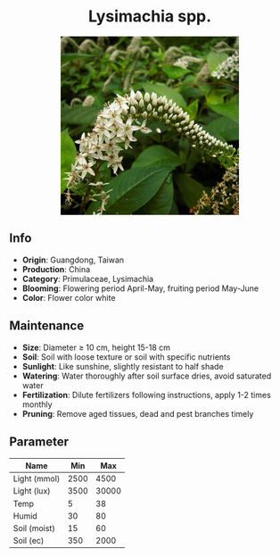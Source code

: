<h1 align='center'>Lysimachia spp.</h1>
<p align="center">
    <img 
        align='center'
        width='320'
        src="../images/lysimachia spp.png" 
        alt='Lysimachia spp.' />
</p>

## Info

 - **Origin**: Guangdong, Taiwan
 - **Production**: China
 - **Category**: Primulaceae, Lysimachia
 - **Blooming**: Flowering period April-May, fruiting period May-June
 - **Color**: Flower color white

## Maintenance

 - **Size**: Diameter ≥ 10 cm, height 15-18 cm
 - **Soil**: Soil with loose texture or soil with specific nutrients
 - **Sunlight**: Like sunshine, slightly resistant to half shade
 - **Watering**: Water thoroughly after soil surface dries, avoid saturated water
 - **Fertilization**: Dilute fertilizers following instructions, apply 1-2 times monthly
 - **Pruning**: Remove aged tissues, dead and pest branches timely

## Parameter

| Name         | Min  | Max   |
|--------------|------|-------|
| Light (mmol) | 2500 | 4500  |
| Light (lux)  | 3500 | 30000 |
| Temp         | 5    | 38    |
| Humid        | 30   | 80    |
| Soil (moist) | 15   | 60    |
| Soil (ec)    | 350  | 2000  |
